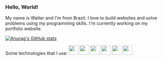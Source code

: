 ### Hello, World!

My name is Walter and I'm from Brazil. I love to build websites and solve problems using my programming skills. I'm currently working on my portfolio website.

[![Anurag's GitHub stats](https://github-readme-stats.vercel.app/api?username=wscneto)](https://github.com/anuraghazra/github-readme-stats)

Some technologies that I use:
<img padding="5" height="30" src="https://cdn.jsdelivr.net/gh/devicons/devicon/icons/html5/html5-plain.svg" />
<img padding="5" height="30" src="https://cdn.jsdelivr.net/gh/devicons/devicon/icons/css3/css3-plain.svg" />
<img padding="5" height="30" src="https://cdn.jsdelivr.net/gh/devicons/devicon/icons/javascript/javascript-plain.svg" />
<img padding="5" height="30" src="https://cdn.jsdelivr.net/gh/devicons/devicon/icons/bootstrap/bootstrap-plain-wordmark.svg" />
<img padding="5" height="30" src="https://cdn.jsdelivr.net/gh/devicons/devicon/icons/csharp/csharp-plain.svg" />
<img padding="50" height="30" src="https://cdn.jsdelivr.net/gh/devicons/devicon/icons/mysql/mysql-original-wordmark.svg" />

